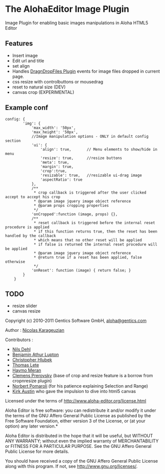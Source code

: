 
# The AlohaEditor Image Plugin

Image Plugin for enabling basic images manipulations in Aloha HTML5 Editor

## Features

* Insert image
* Edit url and title
* set align
* Handles [DragnDropFiles Plugin](https://github.com/alohaeditor/Aloha-Plugin-DragAndDropFiles) events for image files dropped in current page.
* css resize with controlbuttons or mousedrag
* reset to natural size (DEV)
* canvas crop (EXPERIMENTAL)

## Example conf

    config: {
			'img': {
				'max_width': '50px',
				'max_height': '50px',
				//Image manipulation options - ONLY in default config section
				'ui': {
					'align': true,       // Menu elements to show/hide in menu
					'resize': true,		 //resize buttons
					'meta': true,
					'margin': true,
					'crop':true,
					'resizable': true,   //resizable ui-drag image
					'aspectRatio': true
				},
				/**
				 * crop callback is triggered after the user clicked accept to accept his crop
				 * @param image jquery image object reference
				 * @param props cropping properties
				 */
				'onCropped':function (image, props) {},
				/**
				 * reset callback is triggered before the internal reset procedure is applied
				 * if this function returns true, then the reset has been handled by the callback
				 * which means that no other reset will be applied
				 * if false is returned the internal reset procedure will be applied
				 * @param image jquery image object reference
				 * @return true if a reset has been applied, false otherwise
				 */
				'onReset': function (image) { return false; }
			}
		}

## TODO

* resize slider
* canvas resize

Copyright (c) 2010-2011 Gentics Software GmbH, aloha@gentics.com 

Author : [Nicolas Karageuzian](https://github.com/nka11)

Contributors :

* [Nils Dehl](https://github.com/mrsunshine) 
* [Benjamin Athur Lupton](https://github.com/balupton)
* [Christopher Hlubek](https://github.com/chlu)
* [Thomas Lete](https://github.com/bistory)
* [Haymo Meran](https://github.com/draftkraft)
* [Clemens Prerovsky](https://github.com/cprerovsky) (base of crop and resize feature is a borrow from cropnresize plugin)
* [Norbert Pomaroli](https://github.com/npomaroli) (for his patience explaining Selection and Range)
* [Kirk Austin](http://www.kirkaustin.com/) who gave the impulsion to dive into html5 canvas	

Licensed under the terms of http://www.aloha-editor.org/license.html

Aloha Editor is free software: you can redistribute it and/or modify
it under the terms of the GNU Affero General Public License as published by
the Free Software Foundation, either version 3 of the License, or
(at your option) any later version.*

Aloha Editor is distributed in the hope that it will be useful,
but WITHOUT ANY WARRANTY; without even the implied warranty of
MERCHANTABILITY or FITNESS FOR A PARTICULAR PURPOSE. See the
GNU Affero General Public License for more details.

You should have received a copy of the GNU Affero General Public License
along with this program. If not, see <http://www.gnu.org/licenses/>.
